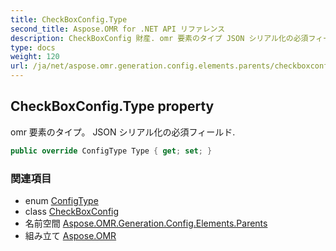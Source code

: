 ```yaml
---
title: CheckBoxConfig.Type
second_title: Aspose.OMR for .NET API リファレンス
description: CheckBoxConfig 財産. omr 要素のタイプ JSON シリアル化の必須フィールド.
type: docs
weight: 120
url: /ja/net/aspose.omr.generation.config.elements.parents/checkboxconfig/type/
---
```

## CheckBoxConfig.Type property

omr 要素のタイプ。 JSON シリアル化の必須フィールド.

```csharp
public override ConfigType Type { get; set; }
```

### 関連項目

* enum [ConfigType](../../../aspose.omr.generation.config.enums/configtype/)
* class [CheckBoxConfig](../)
* 名前空間 [Aspose.OMR.Generation.Config.Elements.Parents](../../checkboxconfig/)
* 組み立て [Aspose.OMR](../../../)


